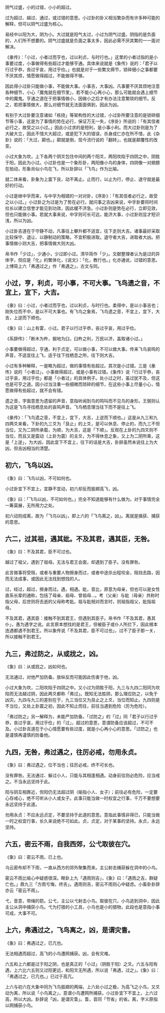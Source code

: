 
阴气过盛，小的过错，小小的超过。

过为超过、越过、通过，或过错的意思。小过卦的卦义相当繁杂而有许多种可能的解释，但可以阴气过盛为核心。

易经中以阳为大，阴为小。大过就是阳气太过，小过为阴气过盛。阴指的是负面的，人们所不想要的。阴气过盛就是负面之事太多，因此必需不厌其繁的一一面对解决。

《彖传》：「小过，小者过而亨也，过以利贞，与时行也。」这里的小者过指的是小事要过度，小事做得有些超过才能够亨通。具体来说就是《象传》说的：「君子以行过乎恭，丧过乎哀，用过乎俭。」也就是对于一些繁文缛节，锁碎细小之事都要不厌其烦，情愿做得超过，不能做得不够。

因此得小过卦只能做小事，不能做大事。小事吉，大事凶。凡事要不厌其烦地注意各种细节，小心「魔鬼就在细节里」，若不能小心再小心，那么可能就会遇上细节中的魔鬼。亨通之道在于把事情做小，因做小之后才有办法注意繁琐的细节。反之，若把事情做大，那么对细节就无法面面俱到，因此为凶。

有别于大过卦要注意诸如「栋挠」等架构性的大过错，小过卦所要注意的是锁碎细节等小事，这是为了事情的势在必行，保证万无一失，《序卦》所说的：「有其信者必行之，故受之以小过。」因此小过求的是短利，是小事小利。而大过卦则是为了大破大立，因此不惜大大超过，或是犯下大的错误，杀身成仁亦在所不惜，此《杂卦》说的：「大过，颠也。」颠就是倒，现今流行说的「翻转」，也就是颠覆性的改变。

小过大象为坎，上下各两个阴爻包住中间的两个阳爻，两阳坎陷于四阴之中，阴胜于阳，因此为小过。小过卦也是一个象形卦，两阳像小鸟的身体，四阴像一对翅膀在拍动，形象肖似小鸟在飞，所以卦辞以「飞鸟」作为比喻。

就二体来看，卦象为上震下艮，动不离止。止而行，以止为行，停止、退守就是最好的行动。

小过是继中孚而来，与中孚为相错的一对对卦，《序卦》：「有其信者必行之，故受之以小过。」小过卦之为过是为了势在必行。就问事之吉凶来说，中孚卦要将时间拉长以建立信誉才能见到功效，因此缓不济急。小过卦则是势在必行，立即见效，但也只能做小事。若就大事来说，中孚则可长可远，能济大事，小过卦则显才短识浅，所以为凶。

小过卦吉道在于守静不动，凡事往上攀升都不适宜，往下走则大吉。诸事最好采取比较保守、退让、以静制动的策略，不宜积极进取。退守者大吉，进取者大凶。把事情做小则大吉，把事情做大则大凶。

帛书作「少过」，少通小，少过即小过。清华简作「少」。文献整理者认为是过的异体字，但应是「化」的繁体化，《说文》：「化，教行也。」化亦通讹，过错的意思。上博简上六「弗遇过之」作「弗遇之」，古文与同。

## 小过，亨，利贞，可小事，不可大事。飞鸟遗之音，不宜上，宜下，大吉。

《彖》曰：小过，小者过而亨也，过以利贞，与时行也。柔得中，是以小事吉也；刚失位而不中，是以不可大事也。有飞鸟之象焉，飞鸟遗之音，不宜上，宜下，大吉，上逆而下顺也。

《象》曰：山上有雷，小过。君子以行过乎恭，丧过乎哀，用过乎俭。

《系辞传》：「断木为杵，掘地为臼，臼杵之利，万民以济，盖取诸小过。」

小事要做得超过，亨通，利于贞定，可以做小事，不可以做大事。传来飞鸟哀鸣的声音，不适宜往上飞，适于往下找栖息之所，往下则大吉。

小过有多种解释，一是略为超过，做的事情有些超过。其次是小过错。三是《彖传》说的「小者过」，小事做得超过，或是小事有过错。《象传》说「行过乎恭，丧过乎哀，用过乎俭」都是「小者过」的具体例子。处小过之时，虽过犹不及，但这也是可亨之道。因小过当注重一些细微而琐碎的细节，在这些小事上尽量小心，情愿做得有些超过，就不会有错。

遗之音，字面意思为遗留的声音，意指听闻到鸟的鸣叫而不见鸟的身形。王弼则认为这是飞鸟寻找栖息处的哀鸣声音。飞鸟栖息理当往下而不是往上飞。

《彖传》：「飞鸟遗之音，不宜上，宜下，大吉，上逆而下顺也。」这是从九三和九四两爻来看，下卦的九三爻为「艮止」的上爻，是可以休息、停止的，而九三不但当位，又为二阴所承载，为顺，为大吉，这是「下顺」。反观在上卦的九四爻则不当位，而且又是震动（上卦为震）的主爻，为不得休息之象，又上为二阴所乘，这是「上逆」，为大凶，因此宜下不宜上，往下的话是大吉，卦辞虽然未说往上为大凶，但吉凶相当的清楚。

## 初六，飞鸟以凶。

《象》曰：飞鸟以凶，不可如何也。

小过卦宜下不宜上，宜静不宜动，初六却反而振翅高飞，凶。

《象》曰：「飞鸟以凶，不可如何也。」完全不知道能够有什么做为。对于事情完全一筹莫展，无所用力之处。

初六动则成离，故为「飞鸟以凶」，即上六的「飞鸟离之，凶」。离就是擒获、捕获的意思。

## 六二，过其祖，遇其妣。不及其君，遇其臣，无咎。

《象》曰：不及其君，臣不可过也。

越过了祖父，遇到了祖母。无法与君王会面，却遇到了臣子。没有罪咎。

此言做事将受阻，或者与重要人物擦身而过，或者中途杀出程咬金，阻挡去路，因而无法成事，或因此无法找到想找的人。

过，经过，超过，擦身而过。遇，相遇。妣，音比，原意为母亲，但也可以是女性直系长辈的通称，包括了母亲、祖母、曾祖母…。考（父亲）与妣（母亲）共称时指父母，后世则将去逝的父母称考妣。祖与妣相对而言时，则祖指祖父，妣指祖母。

不及其君，遇其臣：接触不到其君王，但遇到其臣子。帛书作「不及其君，愚其仆」，愚为遇字之讹。此言原本想找的是君王，但被臣子或仆人所拦下，因此根本连遇都遇不到君王。所以象传说「不及其君，臣不可过也」，过不了臣子那一关，所以接触不到君王。

## 九三，弗过防之，从或戕之，凶。

《象》曰：从或戕之，凶如何也。

无法通过，对他严加防备。放纵反而可能因此伤害于他，凶。

小过大象为坎，二阳坎陷于四阴之中。又小过为阴胜于阳，九三与九四二阳同为坎陷而无法越过阴，因此两爻都称「弗过」。既知无法胜阴，那么理应防之，以免于凶灾。九四与九三的差别在于，九三当位又为艮止之上爻，当位而知止。九四则是不当位，又处上卦震之初，因此不知止而往，前往当遇到危险（厉为危险）。

「弗过防之」另一解释为，未能严加防备。「过防之」的「过」同「君子以行过乎恭，丧过乎哀，用过乎俭」的「过」，超过的意思，意谓防备应该超过，不可不及。小过卦吉道在于小心情愿要有些过度，就是小心再小心的意思。「过防之」也是谨慎再谨慎的防备他。

## 九四，无咎，弗过遇之，往厉必戒，勿用永贞。

《象》曰：弗过遇之，位不当也；往厉必戒，终不可长也。

没有罪咎。无法通过、躲过小人，只能与其相逢相遇。动身前往则必危险，应当戒之。不当永远坚持于此。

阳与阴互相靠近，但阳仍无法超过阴（喻指小人、女子）；前往必有危险，一定要心存戒心，绝不可听从小人或女子。此事只能当做一时权宜之行事，千万不要想要永远坚持于此道。

勿用永贞：不应永远贞定，不要坚持于此道的意思。意指此事情非得已，只能当做一时之权宜行事，长久来说绝不可如此。贞，贞定，对于某事的坚持。永贞，永远坚持。

## 六五，密云不雨，自我西郊，公弋取彼在穴。

《象》曰：密云不雨，已上也。

乌云密布却不下雨，一直从西方的郊外聚集而来。主公射击捕获躲在洞中的小鸟。

密云不雨比喻心中疑惑很深。睽卦上九「遇雨则吉」，《象》曰：「遇雨之吉，群疑亡也。」鼎九三「方雨亏悔，终吉」。遇雨则吉，密云不雨则心中疑虑。小畜卦卦辞亦云「密云不雨」。

弋，音意，带绳的箭。公弋，主公以弋射击小鸟。取彼在穴，小鸟逃到洞中，因此主公从洞中捕获小鸟。弋为打猎的小工具，小鸟也是小的猎物，此段也是意指小事可成，大事不可。

## 上六，弗遇过之，飞鸟离之，凶，是谓灾眚。

《象》曰：弗遇过之，已亢也。

无法相遇而超过，高飞的小鸟遭网捕获。凶，会有灾难。

六五和上六都是过于阳之阴，也是真正的「小过」（阴胜于阳）之爻。六五与阳有遇，上六比六五则又过阳更远，和阳爻无所遇，所以说「弗遇，过之」。《象》曰：「弗遇过之，已亢也。」已过于高亢。

上六与初六在大象中同为飞鸟振翅的两端，上六处小过之极，为高飞之小鸟，又爻动为离，所以说「小鸟离之」，意谓小鸟遭网所捕获。小过卦宜下不宜上，上六过高，所以大凶。卦辞说「凶，是谓灾眚」。眚，音同「节省」的省。离，字义原指以网捕获小鸟。